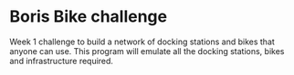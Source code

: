 # Boris Bike challenge

Week 1 challenge to build a network of docking stations and bikes that anyone can use. This program will emulate all the docking stations, bikes and infrastructure required.
